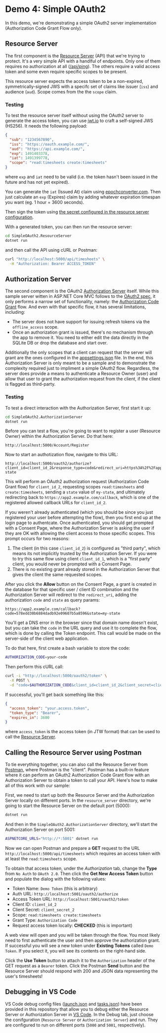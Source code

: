 # Demo 4: Simple OAuth2

In this demo, we're demonstrating a simple OAuth2 server implementation (Authorization Code Grant Flow only).

## Resource Server

The first component is the [Resource Server](SimpleOAuth2.ResourceServer) (API) that we're trying to protect. It's a very simple API with a handlful of endpoints. Only one of them requires no authorization at all ([/api/ping](./SimpleOAuth2.ResourceServer/Controllers/PingController.cs#L12)). The others require a valid access token and some even require specific scopes to be present.

This resource server expects the access token to be a non-expired, symmetrically-signed JWS with a specifc set of claims like issuer (`iss`) and audience (`aud`). Scope comes from the the `scope` claim.

### Testing

To test the resource server itself without using the OAuth2 server to generate the access token, you can use [jwt.io](https://jwt.io) to craft a self-signed JWS (HS256). It needs the following payload:

```json
{
  "sub": "1234567890",
  "iss": "https://oauth.example.com/",
  "aud": "https://api.example.com/",
  "exp": 1491403378,
  "iat": 1491399778,
  "scope": "read:timesheets create:timesheets"
}
```

where `exp` and `iat` need to be valid (i.e. the token hasn't been issued in the future and has not yet expired). 

You can generate the `iat` (Issued At) claim using [epochconverter.com](https://www.epochconverter.com/). Then just calculate an `exp` (Expires) claim by adding whatever expiration timespan you want (eg. 1 hour = 3600 seconds).

Then sign the token using [the secret configured in the resource server configuration](./SimpleOAuth2.ResourceServer/appsettings.json#L12).

With a generated token, you can then run the resource server:

```bash
cd SimpleOAuth2.ResourceServer
dotnet run
```

and then call the API using cURL or Postman:

```bash
curl "http://localhost:5000/api/timesheets" \
  -H "Authorization: Bearer ACCESS_TOKEN"
```

## Authorization Server

The second component is the OAuth2 [Authorization Server](SimpleOAuth2.AuthorizationServer) itself. While this sample server witten in ASP.NET Core MVC follows to the [OAuth2 spec](https://tools.ietf.org/html/rfc6749), it only performs a narrow set of functionality, namely: the [Authorization Code Grant](https://tools.ietf.org/html/rfc6749#section-4.1) flow. And even with that specific flow, it has several limitations, including:

* The server does not have support for issuing refresh tokens via the `offline_access` scope. 
* Once an authorization grant is issued, there's no mechanism through the app to remove it. You need to either edit the data directly in the SQLite DB or drop the database and start over.

Additionally the only scopes that a client can request that the server will grant are the ones configured in the [appsettings.json](SimpleOAuth2.AuthorizationServer/appsettings.json) file. In the end, this Authorization Server is only meant to be a sample and to demonstrate the complexity required just to impliment a simple OAuth2 flow. Regardless, the server does provide a means to authenticate a Resource Owner (user) and allow that user to grant the authorization request from the client, if the client is flagged as third-party.

### Testing

To test a direct interaction with the Authorization Server, first start it up:

```bash
cd SimpleOAuth2.AuthorizationServer
dotnet run
```

Before you can test a flow, you're going to want to register a user (Resource Owner) within the Authorization Server. Do that here:

```
http://localhost:5000/Account/Register
```

Now to start an authotization flow, navigate to this URL:

```
http://localhost:5000/oauth2/authorize?client_id=client_id_2&response_type=code&redirect_uri=https%3A%2F%2Fapp2.example.com%2Fcallback&scope=read:timesheets%20create:timesheets&state=my-state
```

This will perform an OAuth2 authorization request (Authorization Code Grant flow) for `client_id_2`, requesting scopes `read:timesheets` and `create:timesheets`, sending a `state` value of `my-state`, and ultimately redirecting back to `https://app2.example.com/callback`, which is one of the registered allowed callback URLs for `client_id_2`.

If you weren't already authenticated (which you should be since you just registered your user before attempting the flow), then you first end up at the login page to authentcate. Once authenticated, you should get prompted with a Consent Page, where the Authorization Server is asking the user if they are OK with allowing the client access to those specific scopes. This prompt occurs for two reasons:

1. The client (in this case `client_id_2`) is configured as "third party", which means its not implicitly trusted by the Authorization Server. If you were to try this same flow using client `client_id_1`, which is a "first party" client, you would never be prompted with a Consent Page.
2. There is no existing grant already stored in the Authorization Server that gives the client the same requested scopes.

After you click the **Allow** button on the Consent Page, a grant is created in the database for that specific user / client ID combination and the Authorization Server will redirect to the `redirect_uri`, adding the authorization `code` and `state` as query params:

```
https://app2.example.com/callback?code=578edd30b6884dadb92e09607b5a8596&state=my-state
```

You'll get a DNS error in the browser since that domain name doesn't exist, but you can take the `code` in the URL query and use it to complete the flow, which is done by calling the Token endpoint. This call would be made on the server-side of the client web application.

To do that here, first create a bash variable to store the code:

```bash
AUTHORIZATION_CODE=your-code
```

Then perform this cURL call:

```bash
curl -i "http://localhost:5000/oauth2/token" \
  -X POST \
  -d "code=$AUTHORIZATION_CODE&client_id=client_id_2&client_secret=client_secret_2&grant_type=authorization_code&redirect_uri=https%3A%2F%2Fapp2.example.com%2Fcallback"
```

If successful, you'll get back something like this:

```json
{
  "access_token": "your.access.token",
  "token_type": "Bearer",
  "expires_in": 3600
}
```

where `access_token` is the access token (in JTW format) that can be used to call the [Resource Server](#resource-server).

## Calling the Resource Server using Postman

To tie everything together, you can also call the Resource Server from [Postman](https://www.getpostman.com/), where Postman is the "client". Postman has a built-in feature where it can perform an OAuth2 Authorization Code Grant flow with an Authorization Server to obtain a token to call your API. Here's how to make all of this work with our sample:

First, we need to start up both the Resource Server and the Authorization Server locally on different ports. In the `resource_server` directory, we're going to start the Resource Server on the default port (5000):

```bash
dotnet run
```

And then in the `SimpleOAuth2.AuthorizationServer` directory, we'll start the Authorization Server on port 5001:

```bash
ASPNETCORE_URLS="http://*:5001" dotnet run
```

Now we can open Postman and prepare a **GET** request to the URL `http://localhost:5000/api/timesheets` which requires an access token with at least the `read:timesheets` scope.

To obtain that access token, under the _Authorization_ tab, change the **Type** from `No Auth` to `OAuth 2.0`. Then click the **Get New Access Token** button and populate the dialog with the following values:

* Token Name: `Demo Token` (this is arbitrary)
* Auth URL: `http://localhost:5001/oauth2/authorize`
* Access Token URL: `http://localhost:5001/oauth2/token`
* Client ID: `client_id_2`
* Client Secret: `client_secret_2`
* Scope: `read:timesheets create:timesheets`
* Grant Type: `Authorization Code`
* Request access token locally: **CHECKED** (this is important)

A web view will open and you will be taken through the flow. You most likely need to first authenticate the user and then approve the authorization grant. If successful you will see a new token under **Existing Tokens** called `Demo Token`. If you select it, you will see its contents on the right-hand side. 

Click the **Use Token** button to attach it to the `Authorization` header of the GET request as a `Bearer` token. Click the Postman **Send** button and the Resource Server should respond with 200 and JSON data representing the user's timesheets!

## Debugging in VS Code

VS Code debug config files ([launch.json](.vscode/launch.json) and [tasks.json](.vscode/tasks.json)) have been provided in this repository that allow you to debug either the Resource Server or Authorization Server in [VS Code](https://code.visualstudio.com/). In the Debug tab, just choose the conifguration (`Resource Server` or `Authorization Server`) and run. They are configured to run on different ports (`5000` and `5001`, respectively).
